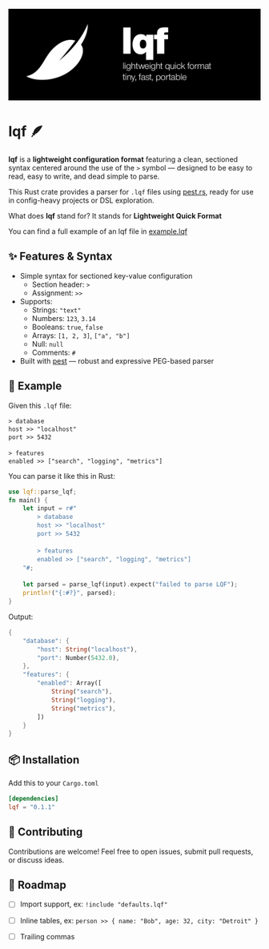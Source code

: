 ![lqf banner](lqf-banner.png)

# lqf 🪶

**lqf** is a **lightweight configuration format** featuring a clean, sectioned syntax centered around the use of the `>` symbol — designed to be easy to read, easy to write, and dead simple to parse.  

This Rust crate provides a parser for `.lqf` files using [pest.rs](https://pest.rs/), ready for use in config-heavy projects or DSL exploration.

What does **lqf** stand for? It stands for **Lightweight Quick Format**

You can find a full example of an lqf file in [example.lqf](example.lqf)

## ✨ Features & Syntax

- Simple syntax for sectioned key-value configuration
  - Section header: `>`
  - Assignment: `>>`
- Supports:
  - Strings: `"text"`
  - Numbers: `123`, `3.14`
  - Booleans: `true`, `false`
  - Arrays: `[1, 2, 3]`, `["a", "b"]`
  - Null: `null`
  - Comments: `#`
- Built with [pest](https://pest.rs) — robust and expressive PEG-based parser

## 🧪 Example

Given this `.lqf` file:

```lqf
> database
host >> "localhost"
port >> 5432

> features
enabled >> ["search", "logging", "metrics"]
```

You can parse it like this in Rust:

```rust
use lqf::parse_lqf;
fn main() {
    let input = r#"
        > database
        host >> "localhost"
        port >> 5432

        > features
        enabled >> ["search", "logging", "metrics"]
    "#;

    let parsed = parse_lqf(input).expect("failed to parse LQF");
    println!("{:#?}", parsed);
}
```

Output:

```rust
{
    "database": {
        "host": String("localhost"),
        "port": Number(5432.0),
    },
    "features": {
        "enabled": Array([
            String("search"),
            String("logging"),
            String("metrics"),
        ])
    }
}
```

## 📦 Installation

Add this to your `Cargo.toml`

```toml
[dependencies]
lqf = "0.1.1"
```

## 🤝 Contributing

Contributions are welcome! Feel free to open issues, submit pull requests, or discuss ideas.

## 🔮 Roadmap
- [ ] Import support, ex: `!include "defaults.lqf"`
- [ ] Inline tables, ex: `person >> { name: "Bob", age: 32, city: "Detroit" }`
- [ ] Trailing commas


